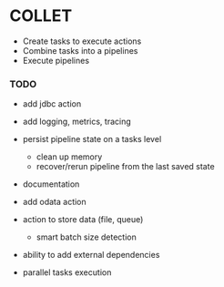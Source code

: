 # COLLET

- Create tasks to execute actions
- Combine tasks into a pipelines
- Execute pipelines

### TODO
- add jdbc action
- add logging, metrics, tracing
- persist pipeline state on a tasks level
  - clean up memory
  - recover/rerun pipeline from the last saved state

- documentation
- add odata action
- action to store data (file, queue)
  - smart batch size detection
- ability to add external dependencies
- parallel tasks execution
